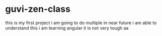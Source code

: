# guvi-zen-class
this is my first project
i am going to do multiple in near future
i am able to understand this
i am learning angular it is not very tough
aa

